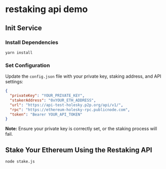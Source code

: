 # restaking api demo

## Init Service

### Install Dependencies

```shell
yarn install
```

### Set Configuration

Update the `config.json` file with your private key, staking address, and API settings:

```json
{
  "privateKey": "YOUR_PRIVATE_KEY",
  "stakerAddress": "0xYOUR_ETH_ADDRESS",
  "url": "https://api-test-holesky.p2p.org/api/v1/",
  "rpc": "https://ethereum-holesky-rpc.publicnode.com",
  "token": "Bearer YOUR_API_TOKEN"
}
```

**Note:** Ensure your private key is correctly set, or the staking process will fail.

## Stake Your Ethereum Using the Restaking API

```shell
node stake.js
```

